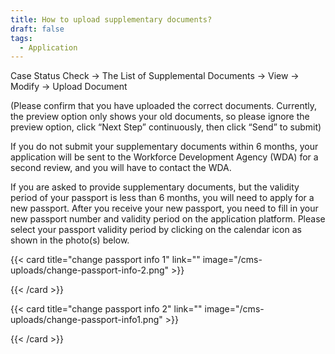 ```yaml
---
title: How to upload supplementary documents?
draft: false
tags:
  - Application
---
```

Case Status Check → The List of Supplemental Documents → View → Modify → Upload Document

(Please confirm that you have uploaded the correct documents. Currently, the preview option only shows your old documents, so please ignore the preview option, click “Next Step” continuously, then click “Send” to submit)

If you do not submit your supplementary documents within 6 months, your application will be sent to the Workforce Development Agency (WDA) for a second review, and you will have to contact the WDA.

If you are asked to provide supplementary documents, but the validity period of your passport is less than 6 months, you will need to apply for a new passport. After you receive your new passport, you need to fill in your new passport number and validity period on the application platform. Please select your passport validity period by clicking on the calendar icon as shown in the photo(s) below.

{{< card title="change passport info 1" link="" image="/cms-uploads/change-passport-info-2.png" >}}

{{< /card >}}

{{< card title="change passport info 2" link="" image="/cms-uploads/change-passport-info1.png" >}}

{{< /card >}}